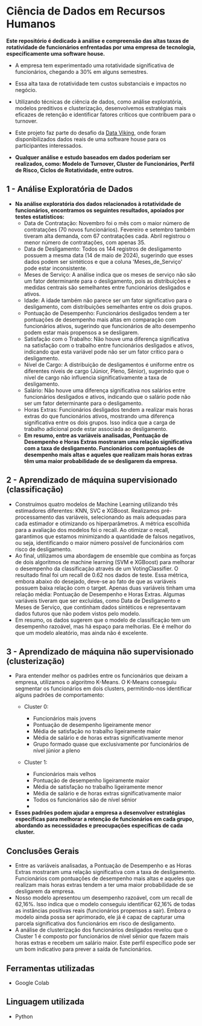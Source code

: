 # Ciência de Dados em Recursos Humanos

**Este repositório é dedicado à análise e compreensão das altas taxas de rotatividade de funcionários enfrentadas por uma empresa de tecnologia, especificamente uma software house.**
- A empresa tem experimentado uma rotatividade significativa de funcionários, chegando a 30% em alguns semestres. 
- Essa alta taxa de rotatividade tem custos substanciais e impactos no negócio.
- Utilizando técnicas de ciência de dados, como análise exploratória, modelos preditivos e clusterização, desenvolvemos estratégias mais eficazes de retenção e identificar fatores críticos que contribuem para o turnover.

-  Este projeto faz parte do desafio da [Data Viking](https://www.dataviking.com.br/), onde foram disponibilizados dados reais de uma software house para os participantes interessados.
-  **Qualquer análise e estudo baseados em dados poderiam ser realizados, como: Modelo de Turnover, Cluster de Funcionários, Perfil de Risco, Ciclos de Rotatividade, entre outros.**


## 1 -  Análise Exploratória de Dados
- **Na análise exploratória dos dados relacionados à rotatividade de funcionários, encontramos os seguintes resultados, apoiados por testes estatísticos:**
  - Data de Contratação: Novembro foi o mês com o maior número de contratações (70 novos funcionários). Fevereiro e setembro também tiveram alta demanda, com 67 contratações cada. Abril registrou o menor número de contratações, com apenas 35.
  - Data de Desligamento: Todos os 144 registros de desligamento possuem a mesma data (14 de maio de 2024), sugerindo que esses dados podem ser sintéticos e que a coluna 'Meses_de_Serviço' pode estar inconsistente.
  - Meses de Serviço: A análise indica que os meses de serviço não são um fator determinante para o desligamento, pois as distribuições e medidas centrais são semelhantes entre funcionários desligados e ativos.
  - Idade: A idade também não parece ser um fator significativo para o desligamento, com distribuições semelhantes entre os dois grupos.
  - Pontuação de Desempenho: Funcionários desligados tendem a ter pontuações de desempenho mais altas em comparação com funcionários ativos, sugerindo que funcionários de alto desempenho podem estar mais propensos a se desligarem.
  - Satisfação com o Trabalho: Não houve uma diferença significativa na satisfação com o trabalho entre funcionários desligados e ativos, indicando que esta variável pode não ser um fator crítico para o desligamento.
  - Nível de Cargo: A distribuição de desligamentos é uniforme entre os diferentes níveis de cargo (Júnior, Pleno, Sênior), sugerindo que o nível de cargo não influencia significativamente a taxa de desligamento.
  - Salário: Não houve uma diferença significativa nos salários entre funcionários desligados e ativos, indicando que o salário pode não ser um fator determinante para o desligamento.
  - Horas Extras: Funcionários desligados tendem a realizar mais horas extras do que funcionários ativos, mostrando uma diferença significativa entre os dois grupos. Isso indica que a carga de trabalho adicional pode estar associada ao desligamento.
  - **Em resumo, entre as variáveis analisadas, Pontuação de Desempenho e Horas Extras mostraram uma relação significativa com a taxa de desligamento. Funcionários com pontuações de desempenho mais altas e aqueles que realizam mais horas extras têm uma maior probabilidade de se desligarem da empresa.**

## 2 -  Aprendizado de máquina supervisionado (classificação)
- Construímos quatro modelos de Machine Learning utilizando três estimadores diferentes: KNN, SVC e XGBoost. Realizamos pré-processamento das variáveis, selecionando as mais adequadas para cada estimador e otimizando os hiperparâmetros. A métrica escolhida para a avaliação dos modelos foi o recall. Ao otimizar o recall, garantimos que estamos minimizando a quantidade de falsos negativos, ou seja, identificando o maior número possível de funcionários com risco de desligamento.
- Ao final, utilizamos uma abordagem de ensemble que combina as forças de dois algoritmos de machine learning (SVM e XGBoost) para melhorar o desempenho da classificação através de um VotingClassifier. O resultado final foi um recall de 0.62 nos dados de teste. Essa métrica, embora abaixo do desejado, deve-se ao fato de que as variáveis possuem baixa relação com o target. Apenas duas variáveis tinham uma relação média: Pontuação de Desempenho e Horas Extras. Algumas variáveis tiveram que ser excluídas, como Data de Desligamento e Meses de Serviço, que continham dados sintéticos e representavam dados futuros que não podem vistos pelo modelo.
- Em resumo, os dados sugerem que o modelo de classificação tem um desempenho razoável, mas há espaço para melhorias. Ele é melhor do que um modelo aleatório, mas ainda não é excelente.

## 3 -  Aprendizado de máquina não supervisionado (clusterização)
- Para entender melhor os padrões entre os funcionários que deixam a empresa, utilizamos o algoritmo K-Means. O K-Means conseguiu segmentar os funcionários em dois clusters, permitindo-nos identificar alguns padrões de comportamento:
  - Cluster 0:
    - Funcionários mais jovens
    - Pontuação de desempenho ligeiramente menor
    - Média de satisfação no trabalho ligeiramente maior
    - Média de salário e de horas extras significativamente menor
    - Grupo formado quase que exclusivamente por funcionários de nível júnior a pleno
   
  - Cluster 1:
    - Funcionários mais velhos
    - Pontuação de desempenho ligeiramente maior
    - Média de satisfação no trabalho ligeiramente menor
    - Média de salário e de horas extras significativamente maior
    - Todos os funcionários são de nível sênior
    - 
- **Esses padrões podem ajudar a empresa a desenvolver estratégias específicas para melhorar a retenção de funcionários em cada grupo, abordando as necessidades e preocupações específicas de cada cluster.**

## Conclusões Gerais
- Entre as variáveis analisadas, a Pontuação de Desempenho e as Horas Extras mostraram uma relação significativa com a taxa de desligamento. Funcionários com pontuações de desempenho mais altas e aqueles que realizam mais horas extras tendem a ter uma maior probabilidade de se desligarem da empresa.
- Nosso modelo apresentou um desempenho razoável, com um recall de 62,16%. Isso indica que o modelo conseguiu identificar 62,16% de todas as instâncias positivas reais (funcionários propensos a sair). Embora o modelo ainda possa ser aprimorado, ele já é capaz de capturar uma parcela significativa dos funcionários em risco de desligamento.
- A análise de clusterização dos funcionários desligados revelou que o Cluster 1 é composto por funcionários de nível sênior que fazem mais horas extras e recebem um salário maior. Este perfil específico pode ser um bom indicativo para prever a saída de funcionários.

## Ferramentas utilizadas

* Google Colab
  
## Linguagem utilizada

* Python

